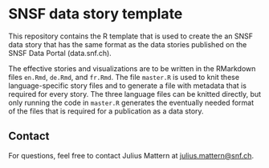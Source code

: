 # SNSF data story template

This repository contains the R template that is used to create the an SNSF 
data story that has the same format as the data stories published on the
SNSF Data Portal (data.snf.ch). 

The effective stories and visualizations are to be written in the RMarkdown 
files `en.Rmd`, `de.Rmd`, and `fr.Rmd`. The file `master.R` is used to knit 
these language-specific story files and to generate a file with metadata that 
is required for every story. The three language files can be knitted directly, 
but only running the code in `master.R` generates the eventually needed format 
of the files that is required for a publication as a data story. 

## Contact

For questions, feel free to contact Julius Mattern at julius.mattern@snf.ch.